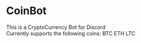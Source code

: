 # CoinBot
This is a CryptoCurrency Bot for Discord
<br>
Currently supports the following coins:
    BTC
    ETH
    LTC
